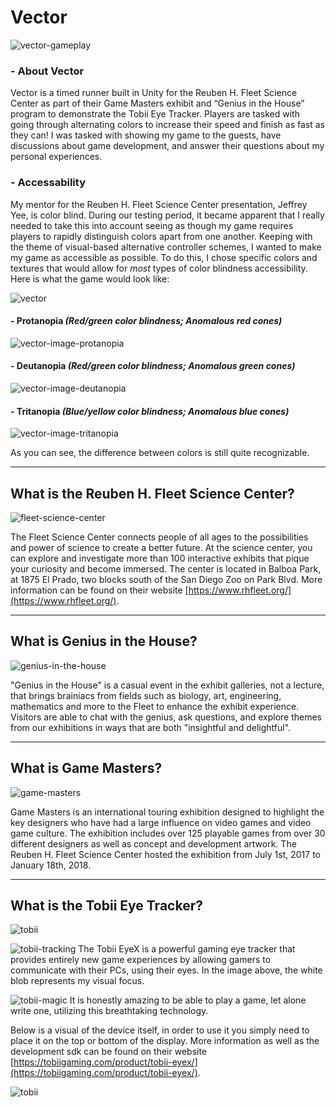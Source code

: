 # **Vector**

![vector-gameplay][vector-gameplay]

### - About Vector

Vector is a timed runner built in Unity for the Reuben H. Fleet Science Center as part of their Game Masters exhibit and “Genius in the House” program to demonstrate the Tobii Eye Tracker. Players are tasked with going through alternating colors to increase their speed and finish as fast as they can! I was tasked with showing my game to the guests, have discussions about game development, and answer their questions about my personal experiences.

### - Accessability

My mentor for the Reuben H. Fleet Science Center presentation, Jeffrey Yee, is color blind. During our testing period, it became apparent that I really needed to take this into account seeing as though my game requires players to rapidly distinguish colors apart from one another. Keeping with the theme of visual-based alternative controller schemes, I wanted to make my game as accessible as possible. To do this, I chose specific colors and textures that would allow for *most* types of color blindness accessibility. Here is what the game would look like:

![vector][vector-image]

#### - Protanopia *(Red/green color blindness; Anomalous red cones)*
![vector-image-protanopia][vector-image-protanopia]
  
#### - Deutanopia *(Red/green color blindness; Anomalous green cones)*
![vector-image-deutanopia][vector-image-deutanopia]
  
#### - Tritanopia *(Blue/yellow color blindness; Anomalous blue cones)*
![vector-image-tritanopia][vector-image-tritanopia]

As you can see, the difference between colors is still quite recognizable.

----

## **What is the Reuben H. Fleet Science Center?**
![fleet-science-center][fleet-science-center-logo]

The Fleet Science Center connects people of all ages to the possibilities and power of science to create a better future. At the science center, you can explore and investigate more than 100 interactive exhibits that pique your curiosity and become immersed. The center is located in Balboa Park, at 1875 El Prado, two blocks south of the San Diego Zoo on Park Blvd. More information can be found on their website [https://www.rhfleet.org/](https://www.rhfleet.org/).

----

## **What is Genius in the House?**
![genius-in-the-house][genius-in-the-house-logo]

"Genius in the House" is a casual event in the exhibit galleries, not a lecture, that brings brainiacs from fields such as biology, art, engineering, mathematics and more to the Fleet to enhance the exhibit experience. Visitors are able to chat with the genius, ask questions, and explore themes from our exhibitions in ways that are both "insightful and delightful".

----

## **What is Game Masters?**
![game-masters][game-masters-logo]

Game Masters is an international touring exhibition designed to highlight the key designers who have had a large influence on video games and video game culture. The exhibition includes over 125 playable games from over 30 different designers as well as concept and development artwork. The Reuben H. Fleet Science Center hosted the exhibition from July 1st, 2017 to January 18th, 2018.

----

## **What is the Tobii Eye Tracker?**
![tobii][tobii-logo]

![tobii-tracking][tobii-tracking]
The Tobii EyeX is a powerful gaming eye tracker that provides entirely new game experiences by allowing gamers to communicate with their PCs, using their eyes. In the image above, the white blob represents my visual focus.

![tobii-magic][tobii-magic]
It is honestly amazing to be able to play a game, let alone write one, utilizing this breathtaking technology.

Below is a visual of the device itself, in order to use it you simply need to place it on the top or bottom of the display. More information as well as the development sdk can be found on their website [https://tobiigaming.com/product/tobii-eyex/](https://tobiigaming.com/product/tobii-eyex/).



![tobii][tobii-device]

[vector-logo]: https://i.imgur.com/CewjFyL.png "Vector"
[vector-image]: https://i.imgur.com/JmFerUy.png "Vector Gameplay"
[vector-image-protanopia]: https://i.imgur.com/EAN5RZA.png "Vector Gameplay with Protanopia"
[vector-image-deutanopia]: https://i.imgur.com/pkSM5QZ.png "Vector Gameplay with Deutanopia"
[vector-image-tritanopia]: https://i.imgur.com/1rujBLv.png "Vector Gameplay with Tritanopia"

[vector-gameplay]: https://i.imgur.com/SrToVHK.gif "Vector"

[fleet-science-center-logo]: http://www.jasonlatimer.com/images/fleet_logo115x119.png?crc=4171433914 "Reuben H. Fleet Science Center"
[genius-in-the-house-logo]: https://www.rhfleet.org/sites/default/files/genius_showpage-header.jpg "Genius in the House"
[game-masters-logo]: http://blog.thebehemoth.com/wp-content/uploads/2017/06/Game-Masters_w.jpg "Game Masters"

[tobii-logo]: http://minjieli.com/wp-content/uploads/2017/12/Tobii_eye_tracking_Logo_Black_web-300x167.jpg "Tobii Eye Tracker"
[tobii-device]: https://help.tobii.com/hc/en-us/article_attachments/208219049/Tobii_Eyex_Tracker.png "Tobii EyeX"
[tobii-tracking]: http://i.imgur.com/Pc6TPHH.gif "Tobii EyeX in action"
[tobii-magic]: https://46at5v2qu559o0iolpuib8xq4-wpengine.netdna-ssl.com/wp-content/uploads/2016/03/Header.gif "Magic"
